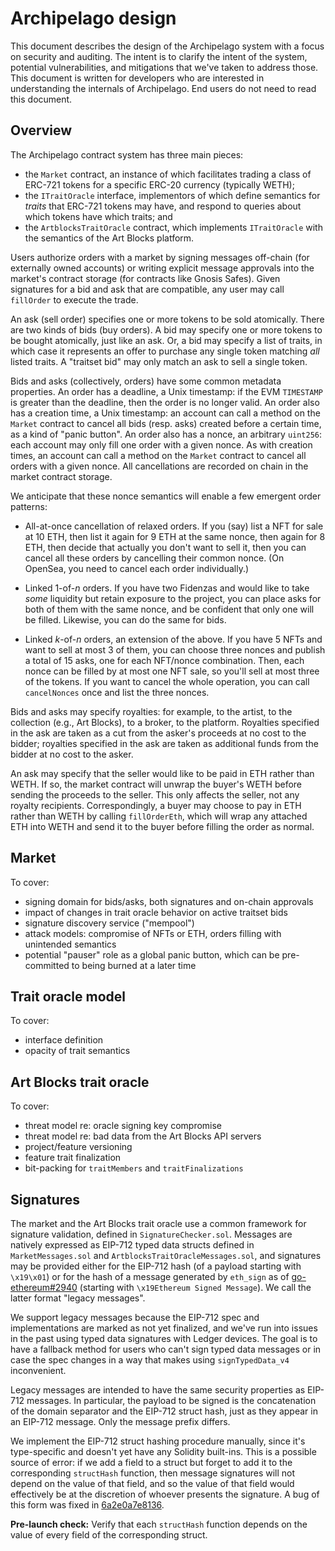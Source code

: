 # Archipelago design

This document describes the design of the Archipelago system with a focus on
security and auditing. The intent is to clarify the intent of the system,
potential vulnerabilities, and mitigations that we've taken to address those.
This document is written for developers who are interested in understanding the
internals of Archipelago. End users do not need to read this document.

## Overview

The Archipelago contract system has three main pieces:

- the `Market` contract, an instance of which facilitates trading a class of
  ERC-721 tokens for a specific ERC-20 currency (typically WETH);
- the `ITraitOracle` interface, implementors of which define semantics for
  _traits_ that ERC-721 tokens may have, and respond to queries about which
  tokens have which traits; and
- the `ArtblocksTraitOracle` contract, which implements `ITraitOracle` with the
  semantics of the Art Blocks platform.

Users authorize orders with a market by signing messages off-chain (for
externally owned accounts) or writing explicit message approvals into the
market's contract storage (for contracts like Gnosis Safes). Given signatures
for a bid and ask that are compatible, any user may call `fillOrder` to execute
the trade.

An ask (sell order) specifies one or more tokens to be sold atomically. There
are two kinds of bids (buy orders). A bid may specify one or more tokens to be
bought atomically, just like an ask. Or, a bid may specify a list of traits, in
which case it represents an offer to purchase any single token matching _all_
listed traits. A "traitset bid" may only match an ask to sell a single token.

Bids and asks (collectively, orders) have some common metadata properties. An
order has a deadline, a Unix timestamp: if the EVM `TIMESTAMP` is greater than
the deadline, then the order is no longer valid. An order also has a creation
time, a Unix timestamp: an account can call a method on the `Market` contract to
cancel all bids (resp. asks) created before a certain time, as a kind of "panic
button". An order also has a nonce, an arbitrary `uint256`: each account may
only fill one order with a given nonce. As with creation times, an account can
call a method on the `Market` contract to cancel all orders with a given nonce.
All cancellations are recorded on chain in the market contract storage.

We anticipate that these nonce semantics will enable a few emergent order
patterns:

- All-at-once cancellation of relaxed orders. If you (say) list a NFT for sale
  at 10 ETH, then list it again for 9 ETH at the same nonce, then again for 8
  ETH, then decide that actually you don't want to sell it, then you can cancel
  all these orders by cancelling their common nonce. (On OpenSea, you need to
  cancel each order individually.)

- Linked 1-of-_n_ orders. If you have two Fidenzas and would like to take _some_
  liquidity but retain exposure to the project, you can place asks for both of
  them with the same nonce, and be confident that only one will be filled.
  Likewise, you can do the same for bids.

- Linked _k_-of-_n_ orders, an extension of the above. If you have 5 NFTs and
  want to sell at most 3 of them, you can choose three nonces and publish a
  total of 15 asks, one for each NFT/nonce combination. Then, each nonce can be
  filled by at most one NFT sale, so you'll sell at most three of the tokens. If
  you want to cancel the whole operation, you can call `cancelNonces` once and
  list the three nonces.

Bids and asks may specify royalties: for example, to the artist, to the
collection (e.g., Art Blocks), to a broker, to the platform. Royalties specified
in the ask are taken as a cut from the asker's proceeds at no cost to the
bidder; royalties specified in the ask are taken as additional funds from the
bidder at no cost to the asker.

An ask may specify that the seller would like to be paid in ETH rather than
WETH. If so, the market contract will unwrap the buyer's WETH before sending the
proceeds to the seller. This only affects the seller, not any royalty
recipients. Correspondingly, a buyer may choose to pay in ETH rather than WETH
by calling `fillOrderEth`, which will wrap any attached ETH into WETH and send
it to the buyer before filling the order as normal.

## Market

To cover:

- signing domain for bids/asks, both signatures and on-chain approvals
- impact of changes in trait oracle behavior on active traitset bids
- signature discovery service ("mempool")
- attack models: compromise of NFTs or ETH, orders filling with unintended
  semantics
- potential "pauser" role as a global panic button, which can be pre-committed
  to being burned at a later time

## Trait oracle model

To cover:

- interface definition
- opacity of trait semantics

## Art Blocks trait oracle

To cover:

- threat model re: oracle signing key compromise
- threat model re: bad data from the Art Blocks API servers
- project/feature versioning
- feature trait finalization
- bit-packing for `traitMembers` and `traitFinalizations`

## Signatures

The market and the Art Blocks trait oracle use a common framework for signature
validation, defined in `SignatureChecker.sol`. Messages are natively expressed
as EIP-712 typed data structs defined in `MarketMessages.sol` and
`ArtblocksTraitOracleMessages.sol`, and signatures may be provided either for
the EIP-712 hash (of a payload starting with `\x19\x01`) or for the hash of a
message generated by `eth_sign` as of [go-ethereum#2940][] (starting with
`\x19Ethereum Signed Message`). We call the latter format "legacy messages".

[go-ethereum#2940]: https://github.com/ethereum/go-ethereum/pull/2940

We support legacy messages because the EIP-712 spec and implementations are
marked as not yet finalized, and we've run into issues in the past using typed
data signatures with Ledger devices. The goal is to have a fallback method for
users who can't sign typed data messages or in case the spec changes in a way
that makes using `signTypedData_v4` inconvenient.

Legacy messages are intended to have the same security properties as EIP-712
messages. In particular, the payload to be signed is the concatenation of the
domain separator and the EIP-712 struct hash, just as they appear in an EIP-712
message. Only the message prefix differs.

We implement the EIP-712 struct hashing procedure manually, since it's
type-specific and doesn't yet have any Solidity built-ins. This is a possible
source of error: if we add a field to a struct but forget to add it to the
corresponding `structHash` function, then message signatures will not depend on
the value of that field, and so the value of that field would effectively be at
the discretion of whoever presents the signature. A bug of this form was fixed
in [6a2e0a7e8136].

[6a2e0a7e8136]:
  https://github.com/archipelago-art/contracts/commit/6a2e0a7e81368a629f549825cd1114321ff5fc0b

**Pre-launch check:** Verify that each `structHash` function depends on the
value of every field of the corresponding struct.
